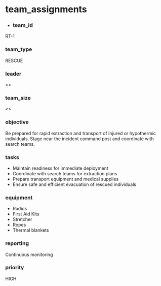 # team_assignments
- ### team_id
RT-1
### team_type
RESCUE
### leader
<>
### team_size
<>
### objective
Be prepared for rapid extraction and transport of injured or hypothermic individuals. Stage near the incident command post and coordinate with search teams.
### tasks
- Maintain readiness for immediate deployment
- Coordinate with search teams for extraction plans
- Prepare transport equipment and medical supplies
- Ensure safe and efficient evacuation of rescued individuals
### equipment
- Radios
- First Aid Kits
- Stretcher
- Ropes
- Thermal blankets
### reporting
Continuous monitoring
### priority
HIGH
